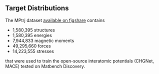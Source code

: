 <script>
  import { data_files } from '$lib'
</script>

## Target Distributions

The MPtrj dataset [available on figshare]({data_files.mp_trj_json_gz.figshare}) contains

- 1,580,395 structures
- 1,580,395 energies
- 7,944,833 magnetic moments
- 49,295,660 forces
- 14,223,555 stresses

that were used to train the open-source interatomic potentials (CHGNet, MACE) tested
on Matbench Discovery.
